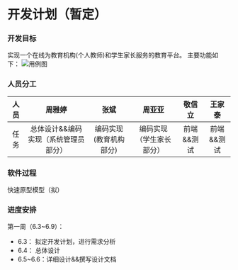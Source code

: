 # 开发计划（暂定）

### 开发目标
实现一个在线为教育机构(个人教师)和学生家长服务的教育平台。
主要功能如下：
![用例图](https://upload-images.jianshu.io/upload_images/16929148-f775748080aea093.png?imageMogr2/auto-orient/strip%7CimageView2/2/w/1240)

### 人员分工
人员 | 周雅婷 | 张斌 | 周亚亚 | 敬信立 | 王家泰
:-: | :-: | :-: | :-: | :-: | :-:
任务 | 总体设计&&编码实现（系统管理员部分） | 编码实现(教育机构部分) | 编码实现（学生家长部分） | 前端&&测试 | 前端&&测试

### 软件过程
快速原型模型（拟）

### 进度安排 
第一周（6.3~6.9）：
- 6.3： 拟定开发计划，进行需求分析
- 6.4： 总体设计
- 6.5~6.6：详细设计&&撰写设计文档 
